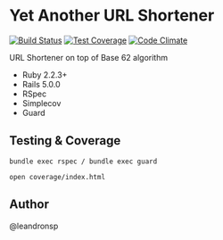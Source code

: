 Yet Another URL Shortener
==========

[![Build Status](https://travis-ci.org/leandronsp/yet-another-url-shortener.svg?branch=master)](https://travis-ci.org/leandronsp/yet-another-url-shortener)
[![Test Coverage](https://codeclimate.com/github/leandronsp/yet-another-url-shortener/badges/coverage.svg)](https://codeclimate.com/github/leandronsp/yet-another-url-shortener/coverage)
[![Code Climate](https://codeclimate.com/github/leandronsp/yet-another-url-shortener/badges/gpa.svg)](https://codeclimate.com/github/leandronsp/yet-another-url-shortener)

URL Shortener on top of Base 62 algorithm

* Ruby 2.2.3+
* Rails 5.0.0
* RSpec
* Simplecov
* Guard

Testing & Coverage
-
```
bundle exec rspec / bundle exec guard

open coverage/index.html
```
Author
-
@leandronsp

